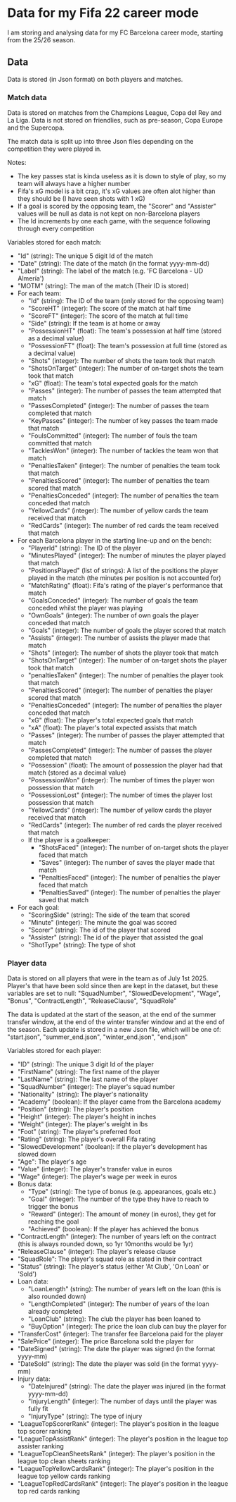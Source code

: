 # Data for my Fifa 22 career mode
I am storing and analysing data for my FC Barcelona career mode, starting from the 25/26 season.

## Data
Data is stored (in Json format) on both players and matches.

### Match data
Data is stored on matches from the Champions League, Copa del Rey and La Liga.
Data is not stored on friendlies, such as pre-season, Copa Europe and the Supercopa.

The match data is split up into three Json files depending on the competition they were played in.

Notes:

- The key passes stat is kinda useless as it is down to style of play, so my team will always have a higher number
- Fifa's xG model is a bit crap, it's xG values are often alot higher than they should be (I have seen shots with 1 xG)
- If a goal is scored by the opposing team, the "Scorer" and "Assister" values will be null as data is not kept on non-Barcelona players
- The Id increments by one each game, with the sequence following through every competition

Variables stored for each match:

- "Id" (string): The unique 5 digit Id of the match
- "Date" (string): The date of the match (in the format yyyy-mm-dd)
- "Label" (string): The label of the match (e.g. 'FC Barcelona - UD Almería')
- "MOTM" (string): The man of the match (Their ID is stored)
- For each team:
  - "Id" (string): The ID of the team (only stored for the opposing team)
  - "ScoreHT" (integer): The score of the match at half time
  - "ScoreFT" (integer): The score of the match at full time
  - "Side" (string): If the team is at home or away
  - "PossessionHT" (float): The team's possession at half time (stored as a decimal value)
  - "PossessionFT" (float): The team's possession at full time (stored as a decimal value)
  - "Shots" (integer): The number of shots the team took that match
  - "ShotsOnTarget" (integer): The number of on-target shots the team took that match
  - "xG" (float): The team's total expected goals for the match
  - "Passes" (integer): The number of passes the team attempted that match
  - "PassesCompleted" (integer): The number of passes the team completed that match
  - "KeyPasses" (integer): The number of key passes the team made that match
  - "FoulsCommitted" (integer): The number of fouls the team committed that match
  - "TacklesWon" (integer): The number of tackles the team won that match
  - "PenaltiesTaken" (integer): The number of penalties the team took that match
  - "PenaltiesScored" (integer): The number of penalties the team scored that match
  - "PenaltiesConceded" (integer): The number of penalties the team conceded that match
  - "YellowCards" (integer): The number of yellow cards the team received that match
  - "RedCards" (integer): The number of red cards the team received that match
- For each Barcelona player in the starting line-up and on the bench:
  - "PlayerId" (string): The ID of the player
  - "MinutesPlayed" (integer): The number of minutes the player played that match
  - "PositionsPlayed" (list of strings): A list of the positions the player played in the match (the minutes per position is not accounted for)
  - "MatchRating" (float): Fifa's rating of the player's performance that match
  - "GoalsConceded" (integer): The number of goals the team conceded whilst the player was playing
  - "OwnGoals" (integer): The number of own goals the player conceded that match
  - "Goals" (integer): The number of goals the player scored that match
  - "Assists" (integer): The number of assists the player made that match
  - "Shots" (integer): The number of shots the player took that match
  - "ShotsOnTarget" (integer): The number of on-target shots the player took that match
  - "penaltiesTaken" (integer): The number of penalties the player took that match
  - "PenaltiesScored" (integer): The number of penalties the player scored that match
  - "PenaltiesConceded" (integer): The number of penalties the player conceded that match
  - "xG" (float): The player's total expected goals that match
  - "xA" (float): The player's total expected assists that match
  - "Passes" (integer): The number of passes the player attempted that match
  - "PassesCompleted" (integer): The number of passes the player completed that match
  - "Possession" (float): The amount of possession the player had that match (stored as a decimal value)
  - "PossessionWon" (integer): The number of times the player won possession that match
  - "PossessionLost" (integer): The number of times the player lost possession that match
  - "YellowCards" (integer): The number of yellow cards the player received that match
  - "RedCards" (integer): The number of red cards the player received that match
  - If the player is a goalkeeper:
    - "ShotsFaced" (integer): The number of on-target shots the player faced that match
    - "Saves" (integer): The number of saves the player made that match
    - "PenaltiesFaced" (integer): The number of penalties the player faced that match
    - "PenaltiesSaved" (integer): The number of penalties the player saved that match
- For each goal:
  - "ScoringSide" (string): The side of the team that scored
  - "Minute" (integer): The minute the goal was scored
  - "Scorer" (string): The id of the player that scored
  - "Assister" (string): The id of the player that assisted the goal
  - "ShotType" (string): The type of shot

### Player data

Data is stored on all players that were in the team as of July 1st 2025.
Player's that have been sold since then are kept in the dataset, but these variables are set to null: "SquadNumber", "SlowedDevelopment", "Wage", "Bonus", "ContractLength", "ReleaseClause", "SquadRole"

The data is updated at the start of the season, at the end of the summer transfer window, at the end of the winter transfer window and at the end of the season.
Each update is stored in a new Json file, which will be one of: "start.json", "summer_end.json", "winter_end.json", "end.json"

Variables stored for each player:

- "ID" (string): The unique 3 digit Id of the player
- "FirstName" (string): The first name of the player
- "LastName" (string): The last name of the player
- "SquadNumber" (integer): The player's squad number
- "Nationality" (string): The player's nationality
- "Academy" (boolean): If the player came from the Barcelona academy
- "Position" (string): The player's position
- "Height" (integer): The player's height in inches
- "Weight" (integer): The player's weight in lbs
- "Foot" (string): The player's preferred foot
- "Rating" (string): The player's overall Fifa rating
- "SlowedDevelopment" (boolean): If the player's development has slowed down
- "Age": The player's age
- "Value" (integer): The player's transfer value in euros
- "Wage" (integer): The player's wage per week in euros
- Bonus data:
  - "Type" (string): The type of bonus (e.g. appearances, goals etc.)
  - "Goal" (integer): The number of the type they have to reach to trigger the bonus
  - "Reward" (integer): The amount of money (in euros), they get for reaching the goal
  - "Achieved" (boolean): If the player has achieved the bonus
- "ContractLength" (integer): The number of years left on the contract (this is always rounded down, so 1yr 10months would be 1yr)
- "ReleaseClause" (integer): The player's release clause
- "SquadRole": The player's squad role as stated in their contract
- "Status" (string): The player's status (either 'At Club', 'On Loan' or 'Sold')
- Loan data:
  - "LoanLength" (string): The number of years left on the loan (this is also rounded down)
  - "LengthCompleted" (integer): The number of years of the loan already completed
  - "LoanClub" (string): The club the player has been loaned to
  - "BuyOption" (integer): The price the loan club can buy the player for
- "TransferCost" (integer): The transfer fee Barcelona paid for the player
- "SalePrice" (integer): The price Barcelona sold the player for
- "DateSigned" (string): The date the player was signed (in the format yyyy-mm)
- "DateSold" (string): The date the player was sold (in the format yyyy-mm)
- Injury data:
  - "DateInjured" (string): The date the player was injured (in the format yyyy-mm-dd)
  - "InjuryLength" (integer): The number of days until the player was fully fit
  - "InjuryType" (string): The type of injury
- "LeagueTopScorerRank" (integer): The player's position in the league top scorer ranking
- "LeagueTopAssistRank" (integer): The player's position in the league top assister ranking
- "LeagueTopCleanSheetsRank" (integer): The player's position in the league top clean sheets ranking
- "LeagueTopYellowCardsRank" (integer): The player's position in the league top yellow cards ranking
- "LeagueTopRedCardsRank" (integer): The player's position in the league top red cards ranking